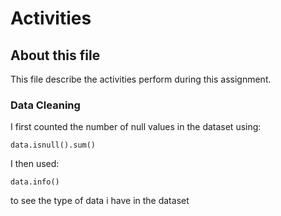 # Activities
## About this file
This file describe the activities perform during this assignment.

### Data Cleaning 
I first counted the number of null values in the dataset using: 

```
data.isnull().sum()
```
I then used:
```
data.info()
```
to see the type of data i have in the dataset
